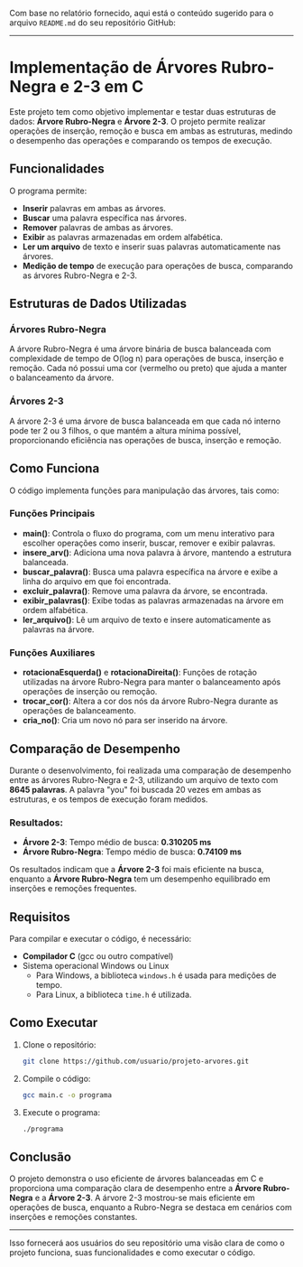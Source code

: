 Com base no relatório fornecido, aqui está o conteúdo sugerido para o arquivo `README.md` do seu repositório GitHub:

---

# Implementação de Árvores Rubro-Negra e 2-3 em C

Este projeto tem como objetivo implementar e testar duas estruturas de dados: **Árvore Rubro-Negra** e **Árvore 2-3**. O projeto permite realizar operações de inserção, remoção e busca em ambas as estruturas, medindo o desempenho das operações e comparando os tempos de execução.

## Funcionalidades

O programa permite:

- **Inserir** palavras em ambas as árvores.
- **Buscar** uma palavra específica nas árvores.
- **Remover** palavras de ambas as árvores.
- **Exibir** as palavras armazenadas em ordem alfabética.
- **Ler um arquivo** de texto e inserir suas palavras automaticamente nas árvores.
- **Medição de tempo** de execução para operações de busca, comparando as árvores Rubro-Negra e 2-3.

## Estruturas de Dados Utilizadas

### Árvores Rubro-Negra

A árvore Rubro-Negra é uma árvore binária de busca balanceada com complexidade de tempo de O(log n) para operações de busca, inserção e remoção. Cada nó possui uma cor (vermelho ou preto) que ajuda a manter o balanceamento da árvore.

### Árvores 2-3

A árvore 2-3 é uma árvore de busca balanceada em que cada nó interno pode ter 2 ou 3 filhos, o que mantém a altura mínima possível, proporcionando eficiência nas operações de busca, inserção e remoção.

## Como Funciona

O código implementa funções para manipulação das árvores, tais como:

### Funções Principais

- **main()**: Controla o fluxo do programa, com um menu interativo para escolher operações como inserir, buscar, remover e exibir palavras.
- **insere_arv()**: Adiciona uma nova palavra à árvore, mantendo a estrutura balanceada.
- **buscar_palavra()**: Busca uma palavra específica na árvore e exibe a linha do arquivo em que foi encontrada.
- **excluir_palavra()**: Remove uma palavra da árvore, se encontrada.
- **exibir_palavras()**: Exibe todas as palavras armazenadas na árvore em ordem alfabética.
- **ler_arquivo()**: Lê um arquivo de texto e insere automaticamente as palavras na árvore.

### Funções Auxiliares

- **rotacionaEsquerda()** e **rotacionaDireita()**: Funções de rotação utilizadas na árvore Rubro-Negra para manter o balanceamento após operações de inserção ou remoção.
- **trocar_cor()**: Altera a cor dos nós da árvore Rubro-Negra durante as operações de balanceamento.
- **cria_no()**: Cria um novo nó para ser inserido na árvore.

## Comparação de Desempenho

Durante o desenvolvimento, foi realizada uma comparação de desempenho entre as árvores Rubro-Negra e 2-3, utilizando um arquivo de texto com **8645 palavras**. A palavra "you" foi buscada 20 vezes em ambas as estruturas, e os tempos de execução foram medidos.

### Resultados:

- **Árvore 2-3**: Tempo médio de busca: **0.310205 ms**
- **Árvore Rubro-Negra**: Tempo médio de busca: **0.74109 ms**

Os resultados indicam que a **Árvore 2-3** foi mais eficiente na busca, enquanto a **Árvore Rubro-Negra** tem um desempenho equilibrado em inserções e remoções frequentes.

## Requisitos

Para compilar e executar o código, é necessário:

- **Compilador C** (gcc ou outro compatível)
- Sistema operacional Windows ou Linux
  - Para Windows, a biblioteca `windows.h` é usada para medições de tempo.
  - Para Linux, a biblioteca `time.h` é utilizada.

## Como Executar

1. Clone o repositório:
   ```bash
   git clone https://github.com/usuario/projeto-arvores.git
   ```
2. Compile o código:
   ```bash
   gcc main.c -o programa
   ```
3. Execute o programa:
   ```bash
   ./programa
   ```

## Conclusão

O projeto demonstra o uso eficiente de árvores balanceadas em C e proporciona uma comparação clara de desempenho entre a **Árvore Rubro-Negra** e a **Árvore 2-3**. A árvore 2-3 mostrou-se mais eficiente em operações de busca, enquanto a Rubro-Negra se destaca em cenários com inserções e remoções constantes.

---

Isso fornecerá aos usuários do seu repositório uma visão clara de como o projeto funciona, suas funcionalidades e como executar o código.
